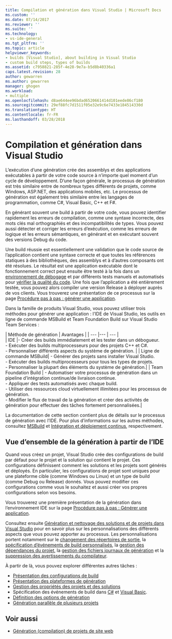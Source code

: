 ```yaml
---
title: Compilation et génération dans Visual Studio | Microsoft Docs
ms.custom: ''
ms.date: 07/14/2017
ms.reviewer: ''
ms.suite: ''
ms.technology:
- vs-ide-general
ms.tgt_pltfrm: ''
ms.topic: article
helpviewer_keywords:
- builds [Visual Studio], about building in Visual Studio
- custom build steps, types of builds
ms.assetid: c7958821-285f-4e28-9e7a-b5d8b40336a1
caps.latest.revision: 28
author: gewarren
ms.author: gewarren
manager: ghogen
ms.workload:
- multiple
ms.openlocfilehash: d8ae644ee96bdad6520661414d101eede86cf180
ms.sourcegitcommit: 29ef88fc7d1511f05e32e9c6e7433e184514330d
ms.translationtype: HT
ms.contentlocale: fr-FR
ms.lasthandoff: 03/28/2018
---
```

# <a name="compiling-and-building-in-visual-studio"></a>Compilation et génération dans Visual Studio

L’exécution d’une génération crée des assemblys et des applications exécutables à partir de votre code source à n’importe quel moment d’un cycle de développement. D’une façon générale, le processus de génération est très similaire entre de nombreux types différents de projets, comme Windows, ASP.NET, des applications mobiles, etc. Le processus de génération est également très similaire entre les langages de programmation, comme C#, Visual Basic, C++ et F#. 

En générant souvent une build à partir de votre code, vous pouvez identifier rapidement les erreurs de compilation, comme une syntaxe incorrecte, des mots clés mal orthographiés et des incompatibilités de types. Vous pouvez aussi détecter et corriger les erreurs d’exécution, comme les erreurs de logique et les erreurs sémantiques, en générant et en exécutant souvent des versions Debug du code.  

Une build réussie est essentiellement une validation que le code source de l’application contient une syntaxe correcte et que toutes les références statiques à des bibliothèques, des assemblys et à d’autres composants ont été résolues. Le résultat est une application exécutable dont le fonctionnement correct peut ensuite être testé à la fois dans un [environnement de débogage](../debugger/index.md) et par différents tests manuels et automatisés pour [vérifier la qualité du code](../test/improve-code-quality.md). Une fois que l’application a été entièrement testée, vous pouvez alors compiler une version Release à déployer auprès de vos clients. Vous trouverez une présentation de ce processus sur la page [Procédure pas à pas : générer une application](../ide/walkthrough-building-an-application.md).  

Dans la famille de produits Visual Studio, vous pouvez utiliser trois méthodes pour générer une application : l’IDE de Visual Studio, les outils en ligne de commande MSBuild et Team Foundation Build sur Visual Studio Team Services :
 
| Méthode de génération | Avantages | 
| --- |--- | --- |  
| IDE |- Créer des builds immédiatement et les tester dans un débogueur.<br />- Exécuter des builds multiprocesseurs pour des projets C++ et C#.<br />- Personnaliser différents aspects du système de génération. |
| Ligne de commande MSBuild| - Générer des projets sans installer Visual Studio.<br />- Exécuter des builds multiprocesseurs pour tous les types de projets.<br />- Personnaliser la plupart des éléments du système de génération.|
| Team Foundation Build | - Automatiser votre processus de génération dans un pipeline d’intégration continue/de livraison continue.<br />- Appliquer des tests automatisés avec chaque build.<br />- Utiliser des ressources cloud virtuellement illimitées pour les processus de génération.<br />- Modifier le flux de travail de la génération et créer des activités de génération pour effectuer des tâches fortement personnalisées.|  

La documentation de cette section contient plus de détails sur le processus de génération avec l’IDE. Pour plus d’informations sur les autres méthodes, consultez [MSBuild](../msbuild/msbuild.md) et [Intégration et déploiement continus](https://www.visualstudio.com/docs/build/overview), respectivement.

## <a name="overview-of-building-from-the-ide"></a>Vue d’ensemble de la génération à partir de l’IDE  

Quand vous créez un projet, Visual Studio crée des configurations de build par défaut pour le projet et la solution qui contient le projet.  Ces configurations définissent comment les solutions et les projets sont générés et déployés. En particulier, les configurations de projet sont uniques pour une plateforme cible (comme Windows ou Linux) et un type de build (comme Debug ou Release) donnés. Vous pouvez modifier ces configurations comme vous le souhaitez et aussi créer vos propres configurations selon vos besoins.

Vous trouverez une première présentation de la génération dans l’environnement IDE sur la page [Procédure pas à pas : Générer une application](walkthrough-building-an-application.md).  

Consultez ensuite [Génération et nettoyage des solutions et de projets dans Visual Studio](building-and-cleaning-projects-and-solutions-in-visual-studio.md) pour en savoir plus sur les personnalisations des différents aspects que vous pouvez apporter au processus. Les personnalisations portent notamment sur le [changement des répertoires de sortie](how-to-change-the-build-output-directory.md), la [spécification d’événements de build personnalisés](specifying-custom-build-events-in-visual-studio.md), la [gestion des dépendances du projet](how-to-create-and-remove-project-dependencies.md), la [gestion des fichiers journaux de génération](how-to-view-save-and-configure-build-log-files.md) et la [suppression des avertissements du compilateur](how-to-suppress-compiler-warnings.md).

À partir de là, vous pouvez explorer différentes autres tâches :
- [Présentation des configurations de build](understanding-build-configurations.md)
- [Présentation des plateformes de génération](understanding-build-platforms.md)
- [Gestion des propriétés des projets et des solutions](managing-project-and-solution-properties.md)  
- Spécification des événements de build dans [C#](how-to-specify-build-events-csharp.md) et [Visual Basic](how-to-specify-build-events-visual-basic.md). 
- [Définition des options de génération](reference/options-dialog-box-projects-and-solutions-build-and-run.md)
- [Génération parallèle de plusieurs projets](../msbuild/building-multiple-projects-in-parallel-with-msbuild.md)  
  
## <a name="see-also"></a>Voir aussi  

- [Génération (compilation) de projets de site web](http://msdn.microsoft.com/Library/a9cbb88c-8fff-4c67-848b-98fbfd823193)   

